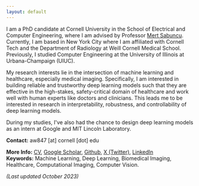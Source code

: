 ```yaml
---
layout: default
---
```

I am a PhD candidate at Cornell University in the School of Electrical and Computer Engineering, where I am advised by Professor [Mert Sabuncu](https://sabuncu.engineering.cornell.edu/). Currently, I am based in New York City where I am affiliated with Cornell Tech and the Department of Radiology at Weill Cornell Medical School. Previously, I studied Computer Engineering at the University of Illinois at Urbana-Champaign (UIUC).

My research interests lie in the intersection of machine learning and healthcare, especially medical imaging. Specifically, I am interested in building reliable and trustworthy deep learning models such that they are effective in the high-stakes, safety-critical domain of healthcare and work well with human experts like doctors and clinicians. This leads me to be interested in research in interpretability, robustness, and controllability of deep learning models.

During my studies, I've also had the chance to design deep learning models as an intern at Google and MIT Lincoln Laboratory.

**Contact:** aw847 [at] cornell [dot] edu  
<!-- **More Info:** [CV](cv_alan_wang.pdf) and [Research Statement](Research_Statement.pdf)    -->
**More Info:** [CV](CV-AQWang-Apr2024.pdf), [Google Scholar](https://scholar.google.com/citations?user=P7nRvlIAAAAJ&hl=en), [Github](https://github.com/alanqrwang/), [X (Twitter)](https://twitter.com/AlanQWang), [LinkedIn](https://www.linkedin.com/in/alanqrwang/)   
**Keywords:** Machine Learning, Deep Learning, Biomedical Imaging, Healthcare, Computational Imaging, Computer Vision.

*(Last updated October 2023)*  
